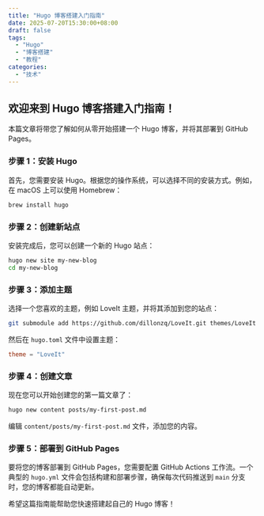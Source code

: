 ```yaml
---
title: "Hugo 博客搭建入门指南"
date: 2025-07-20T15:30:00+08:00
draft: false
tags:
  - "Hugo"
  - "博客搭建"
  - "教程"
categories:
  - "技术"
---
```


## 欢迎来到 Hugo 博客搭建入门指南！

本篇文章将带您了解如何从零开始搭建一个 Hugo 博客，并将其部署到 GitHub Pages。

### 步骤 1：安装 Hugo

首先，您需要安装 Hugo。根据您的操作系统，可以选择不同的安装方式。例如，在 macOS 上可以使用 Homebrew：

```bash
brew install hugo
```

### 步骤 2：创建新站点

安装完成后，您可以创建一个新的 Hugo 站点：

```bash
hugo new site my-new-blog
cd my-new-blog
```

### 步骤 3：添加主题

选择一个您喜欢的主题，例如 LoveIt 主题，并将其添加到您的站点：

```bash
git submodule add https://github.com/dillonzq/LoveIt.git themes/LoveIt
```

然后在 `hugo.toml` 文件中设置主题：

```toml
theme = "LoveIt"
```

### 步骤 4：创建文章

现在您可以开始创建您的第一篇文章了：

```bash
hugo new content posts/my-first-post.md
```

编辑 `content/posts/my-first-post.md` 文件，添加您的内容。

### 步骤 5：部署到 GitHub Pages

要将您的博客部署到 GitHub Pages，您需要配置 GitHub Actions 工作流。一个典型的 `hugo.yml` 文件会包括构建和部署步骤，确保每次代码推送到 `main` 分支时，您的博客都能自动更新。

希望这篇指南能帮助您快速搭建起自己的 Hugo 博客！ 
